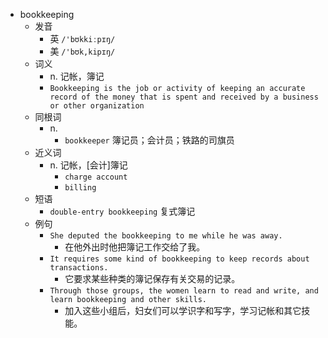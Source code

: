 - bookkeeping
  - 发音
    - 英 `/'bʊkkiːpɪŋ/`
    - 美 `/'bʊk,kipɪŋ/`
  - 词义
    - n. 记帐，簿记
    - `Bookkeeping is the job or activity of keeping an accurate record of the money that is spent and received by a business or other organization`
  - 同根词
    - n.
      - `bookkeeper` 簿记员；会计员；铁路的司旗员
  - 近义词
    - n. 记帐，[会计]簿记
      - `charge account`
      - `billing`
  - 短语
    - `double-entry bookkeeping` 复式簿记 
  - 例句
    - `She deputed the bookkeeping to me while he was away.`
      - 在他外出时他把簿记工作交给了我。
    - `It requires some kind of bookkeeping to keep records about transactions.`
      - 它要求某些种类的簿记保存有关交易的记录。
    - `Through those groups, the women learn to read and write, and learn bookkeeping and other skills.`
      - 加入这些小组后，妇女们可以学识字和写字，学习记帐和其它技能。

